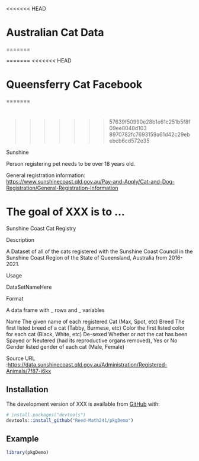 
<!-- README.md is generated from README.Rmd. Please edit that file -->

<!-- You'll still need to render `README.Rmd` regularly, to keep `README.md` up-to-date. `devtools::build_readme()` is handy for this.  -->

<<<<<<< HEAD
# Australian Cat Data
=======

=======
<<<<<<< HEAD
# Queensferry Cat Facebook
=======
# 
>>>>>>> 57639f50990e28b1e61c251b5f8f09ee8048d103
>>>>>>> 8970782fc7693159a61d42c29ebebcb6cd572e35

Sunshine 

Person registering pet needs to be over 18 years old.

General registration information: 
https://www.sunshinecoast.qld.gov.au/Pay-and-Apply/Cat-and-Dog-Registration/General-Registration-Information

<!-- badges: start -->

<!-- badges: end -->


The goal of XXX is to ...
=======
Sunshine Coast Cat Registry

Description

A Dataset of all of the cats registered with the Sunshine Coast Council in the Sunshine Coast Region of the State of Queensland, Australia from 2016-2021.

Usage

DataSetNameHere

Format

A data frame with _ rows and _ variables

Name
 The given name of each registered Cat (Max, Spot, etc)
Breed
 The first listed breed of a cat (Tabby, Burmese, etc)
Color
 the first listed color for each cat (Black, White, etc)
De-sexed
 Whether or not the cat has been Spayed or Neutered (had its reproductive organs removed), Yes or No
Gender
 listed gender of each cat (Male, Female)

Source URL :https://data.sunshinecoast.qld.gov.au/Administration/Registered-Animals/7f87-i6kx


## Installation

The development version of XXX is available from
[GitHub](https://github.com/) with:

``` r
# install.packages("devtools")
devtools::install_github("Reed-Math241/pkgDemo")
```

## Example

``` r
library(pkgDemo)
```
